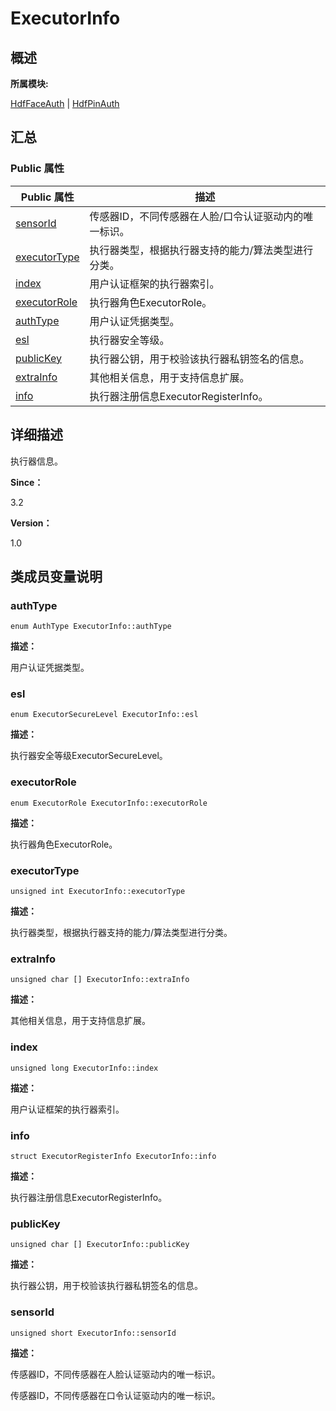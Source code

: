 # ExecutorInfo


## **概述**

**所属模块:**

[HdfFaceAuth](_hdf_face_auth.md) | [HdfPinAuth](_hdf_pin_auth.md)


## **汇总**


### Public 属性

  | Public&nbsp;属性 | 描述 | 
| -------- | -------- |
| [sensorId](#sensorid) | 传感器ID，不同传感器在人脸/口令认证驱动内的唯一标识。 | 
| [executorType](#executortype) | 执行器类型，根据执行器支持的能力/算法类型进行分类。 | 
| [index](#index) | 用户认证框架的执行器索引。 | 
| [executorRole](#executorrole) | 执行器角色ExecutorRole。 | 
| [authType](#authtype) | 用户认证凭据类型。 | 
| [esl](#esl) | 执行器安全等级。 | 
| [publicKey](#publickey) | 执行器公钥，用于校验该执行器私钥签名的信息。 | 
| [extraInfo](#extrainfo) | 其他相关信息，用于支持信息扩展。 | 
| [info](#info) | 执行器注册信息ExecutorRegisterInfo。 | 


## **详细描述**

执行器信息。

**Since：**

3.2

**Version：**

1.0


## **类成员变量说明**


### authType

  
```
enum AuthType ExecutorInfo::authType
```

**描述：**

用户认证凭据类型。


### esl

  
```
enum ExecutorSecureLevel ExecutorInfo::esl
```

**描述：**

执行器安全等级ExecutorSecureLevel。


### executorRole

  
```
enum ExecutorRole ExecutorInfo::executorRole
```

**描述：**

执行器角色ExecutorRole。


### executorType

  
```
unsigned int ExecutorInfo::executorType
```

**描述：**

执行器类型，根据执行器支持的能力/算法类型进行分类。


### extraInfo

  
```
unsigned char [] ExecutorInfo::extraInfo
```

**描述：**

其他相关信息，用于支持信息扩展。


### index

  
```
unsigned long ExecutorInfo::index
```

**描述：**

用户认证框架的执行器索引。


### info

  
```
struct ExecutorRegisterInfo ExecutorInfo::info
```

**描述：**

执行器注册信息ExecutorRegisterInfo。


### publicKey

  
```
unsigned char [] ExecutorInfo::publicKey
```

**描述：**

执行器公钥，用于校验该执行器私钥签名的信息。


### sensorId

  
```
unsigned short ExecutorInfo::sensorId
```

**描述：**

传感器ID，不同传感器在人脸认证驱动内的唯一标识。

传感器ID，不同传感器在口令认证驱动内的唯一标识。
